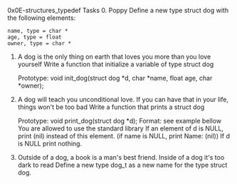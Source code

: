 0x0E-structures_typedef
Tasks
0. Poppy 
Define a new type struct dog with the following elements:

    name, type = char *
    age, type = float
    owner, type = char *
1. A dog is the only thing on earth that loves you more than you love yourself 
Write a function that initialize a variable of type struct dog

    Prototype: void init_dog(struct dog *d, char *name, float age, char *owner);
2. A dog will teach you unconditional love. If you can have that in your life, things won't be too bad
Write a function that prints a struct dog

    Prototype: void print_dog(struct dog *d);
    Format: see example bellow
    You are allowed to use the standard library
    If an element of d is NULL, print (nil) instead of this element. (if name is NULL, print Name: (nil))
    If d is NULL print nothing.
3. Outside of a dog, a book is a man's best friend. Inside of a dog it's too dark to read 
Define a new type dog_t as a new name for the type struct dog.
